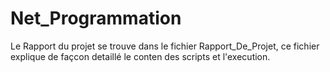 # Net_Programmation
Le Rapport du projet se trouve dans le fichier Rapport_De_Projet, ce fichier explique de façcon detaillé le conten des scripts et l'execution.
